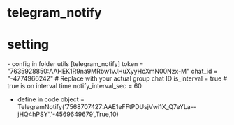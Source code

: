 # telegram_notify

<h1>setting</h1>
- config in folder utils
[telegram_notify]
    token = "7635928850:AAHEK1R9na9MRbw1vJHuXyyHcXmN00Nzx-M"
    chat_id = "-4774966242"  # Replace with your actual group chat ID
    is_interval = true # true is on interval time
    notify_interval_sec = 60

- define in code
object = TelegramNotify('7568707427:AAE1eFFtPDUsjVwi1X_Q7eYLa--jHQ4hPSY','-4569649679',True,10)
